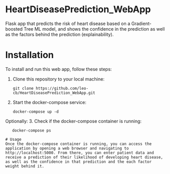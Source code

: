 # HeartDiseasePrediction_WebApp
Flask app that predicts the risk of heart disease based on a Gradient-boosted Tree ML model, and shows the confidence in the prediction as well as the factors behind the prediction (explainability).

# Installation
To install and run this web app, follow these steps:

1. Clone this repository to your local machine:
   ```shell
   git clone https://github.com/leo-cb/HeartDiseasePrediction_WebApp.git
2. Start the docker-compose service:
   ```shell
   docker-compose up -d

Optionally:
3. Check if the docker-compose container is running:
```shell
   docker-compose ps

# Usage
Once the docker-compose container is running, you can access the application by opening a web browser and navigating to http://localhost:5000. From there, you can enter patient data and receive a prediction of their likelihood of developing heart disease, as well as the confidence in that prediction and the each factor weight behind it.
